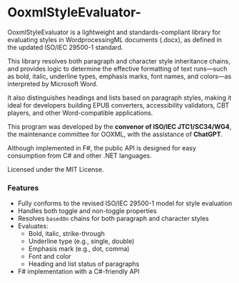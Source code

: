 # OoxmlStyleEvaluator-
OoxmlStyleEvaluator is a lightweight and standards-compliant library for evaluating styles in WordprocessingML documents (.docx), as defined in the updated ISO/IEC 29500-1 standard.

This library resolves both paragraph and character style inheritance chains, and provides logic to determine the effective formatting of text runs—such as bold, italic, underline types, emphasis marks, font names, and colors—as interpreted by Microsoft Word.

It also distinguishes headings and lists based on paragraph styles, making it ideal for developers building EPUB converters, accessibility validators, CBT players, and other Word-compatible applications.

This program was developed by the **convenor of ISO/IEC JTC1/SC34/WG4**, the maintenance committee for OOXML, with the assistance of **ChatGPT**.

Although implemented in F#, the public API is designed for easy consumption from C# and other .NET languages.

Licensed under the MIT License.

### Features

- Fully conforms to the revised ISO/IEC 29500-1 model for style evaluation
- Handles both toggle and non-toggle properties
- Resolves `basedOn` chains for both paragraph and character styles
- Evaluates:
  - Bold, italic, strike-through
  - Underline type (e.g., single, double)
  - Emphasis mark (e.g., dot, comma)
  - Font and color
  - Heading and list status of paragraphs
- F# implementation with a C#-friendly API

